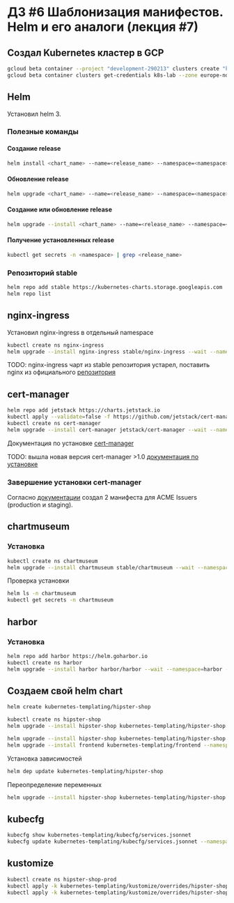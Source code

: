 # ДЗ #6 Шаблонизация манифестов. Helm и его аналоги (лекция #7)

## Создал Kubernetes кластер в GCP
```bash
gcloud beta container --project "development-290213" clusters create "k8s-lab" --zone "europe-north1-c" --no-enable-basic-auth --cluster-version "1.16.13-gke.401" --release-channel "regular" --machine-type "e2-medium" --image-type "COS" --disk-type "pd-standard" --disk-size "100" --metadata disable-legacy-endpoints=true --scopes "https://www.googleapis.com/auth/devstorage.read_only","https://www.googleapis.com/auth/logging.write","https://www.googleapis.com/auth/monitoring","https://www.googleapis.com/auth/servicecontrol","https://www.googleapis.com/auth/service.management.readonly","https://www.googleapis.com/auth/trace.append" --num-nodes "3" --enable-stackdriver-kubernetes --enable-ip-alias --network "projects/development-290213/global/networks/default" --subnetwork "projects/development-290213/regions/europe-north1/subnetworks/default" --default-max-pods-per-node "110" --no-enable-master-authorized-networks --addons HorizontalPodAutoscaling,HttpLoadBalancing --enable-autoupgrade --enable-autorepair --max-surge-upgrade 1 --max-unavailable-upgrade 0
gcloud beta container clusters get-credentials k8s-lab --zone europe-north1-c
```

## Helm
Установил helm 3.

### Полезные команды

#### Создание release
```bash
helm install <chart_name> --name=<release_name> --namespace=<namespace>
```

#### Обновление release
```bash
helm upgrade <chart_name> --name=<release_name> --namespace=<namespace>
```

#### Создание или обновление release
```bash
helm upgrade --install <chart_name> --name=<release_name> --namespace=<namespace>
```

#### Получение установленных release
```bash
kubectl get secrets -n <namespace> | grep <release_name>
```

### Репозиторий stable
```bash
helm repo add stable https://kubernetes-charts.storage.googleapis.com
helm repo list
```

## nginx-ingress
Установил nginx-ingress в отдельный namespace
```bash
kubectl create ns nginx-ingress
helm upgrade --install nginx-ingress stable/nginx-ingress --wait --namespace=nginx-ingress --version=1.41.3
```

TODO: nginx-ingress чарт из stable репозитория устарел, поставить nginx из официального [репозитория](https://github.com/kubernetes/ingress-nginx/tree/master/charts/ingress-nginx)

## cert-manager
```bash
helm repo add jetstack https://charts.jetstack.io
kubectl apply --validate=false -f https://github.com/jetstack/cert-manager/releases/download/v0.16.1/cert-manager.crds.yaml
kubectl create ns cert-manager
helm upgrade --install cert-manager jetstack/cert-manager --wait --namespace=cert-manager --version=0.16.1
```
Документация по установке [cert-manager](https://github.com/jetstack/cert-manager/blob/master/deploy/charts/cert-manager/README.template.md)

TODO: вышла новая версия cert-manager >1.0 [документация по установке](https://cert-manager.io/docs/installation/kubernetes/)

### Завершение установки cert-manager
Согласно [документации](https://cert-manager.io/docs/configuration/0) создал 2 манифеста для ACME Issuers (production и staging).

## chartmuseum
### Установка
```bash
kubectl create ns chartmuseum
helm upgrade --install chartmuseum stable/chartmuseum --wait --namespace=chartmuseum --version=2.13.2 -f kubernetes-templating/chartmuseum/values.yaml
```
Проверка установки
```bash
helm ls -n chartmuseum
kubectl get secrets -n chartmuseum
```

## harbor
### Установка
```bash
helm repo add harbor https://helm.goharbor.io
kubectl create ns harbor
helm upgrade --install harbor harbor/harbor --wait --namespace=harbor --version=1.1.2 -f kubernetes-templating/harbor/values.yaml
```

## Создаем свой helm chart
```bash
helm create kubernetes-templating/hipster-shop
```

```bash
kubectl create ns hipster-shop
helm upgrade --install hipster-shop kubernetes-templating/hipster-shop --namespace hipster-shop
```

```bash
helm upgrade --install hipster-shop kubernetes-templating/hipster-shop --namespace hipster-shop
helm upgrade --install frontend kubernetes-templating/frontend --namespace hipster-shop
```

Установка зависимостей
```bash
helm dep update kubernetes-templating/hipster-shop 
```

Переопределение переменных
```bash
helm upgrade --install hipster-shop kubernetes-templating/hipster-shop --namespace hipster-shop --set frontend.service.nodePort=31234
```

## kubecfg
```bash
kubecfg show kubernetes-templating/kubecfg/services.jsonnet
kubecfg update kubernetes-templating/kubecfg/services.jsonnet --namespace hipster-shop
```

## kustomize
```bash
kubectl create ns hipster-shop-prod
kubectl apply -k kubernetes-templating/kustomize/overrides/hipster-shop/
kubectl apply -k kubernetes-templating/kustomize/overrides/hipster-shop-prod/
```